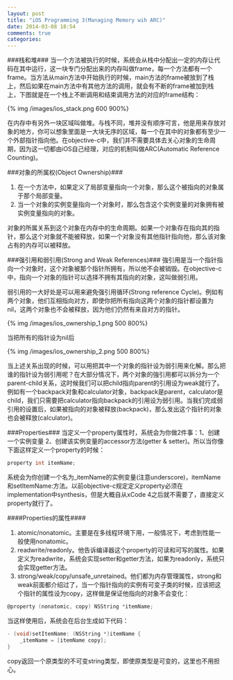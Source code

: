 ```yaml
---
layout: post
title: "iOS Programming 3(Managing Memory wih ARC)"
date: 2014-03-08 18:54
comments: true
categories: 
---
```

###栈和堆###
当一个方法被执行的时候，系统会从栈中分配出一定的内存让代码在其中运行，这一块专门分配出来的内存叫做frame，每一个方法都有一个frame。当方法从main方法中开始执行的时候，main方法的frame被放到了栈上，然后如果在main方法中有其他方法的调用，就会有不断的frame被加到栈上，下图就是在一个栈上不断调用和结束调用方法的对应的frame结构：
<!--more-->
{% img /images/ios_stack.png 600 900%}

在内存中有另外一块区域叫做堆。与栈不同，堆并没有顺序可言，他是用来存放对象的地方，你可以想象里面是一大块无序的区域，每一个在其中的对象都有至少一个外部指针指向他。在objective-c中，我们并不需要具体去关心对象的生命周期，因为这一切都由iOS自己经理，对应的机制叫做ARC(Automatic Reference Counting)。



###对象的所属权(Object Ownership)###
1. 在一个方法中，如果定义了局部变量指向一个对象，那么这个被指向的对象属于那个局部变量。
2. 当一个对象的实例变量指向一个对象时，那么包含这个实例变量的对象拥有被实例变量指向的对象。

对象的所属关系到这个对象在内存中的生命周期。如果一个对象存在指向其的指针，那么这个对象就不能被释放，如果一个对象没有其他指针指向他，那么该对象占有的内存可以被释放。


###强引用和弱引用(Strong and Weak References)###
強引用是当一个指针指向一个对象时，这个对象被那个指针所拥有，所以他不会被销毁。在objective-c中，指向一个对象的指针可以选择不拥有其指向的对象，这叫做弱引用。

弱引用的一大好处是可以用来避免强引用循环(Strong reference Cycle)。例如有两个对象，他们互相指向对方，即使你把所有指向这两个对象的指针都设置为nil，这两个对象也不会被释放，因为他们仍然有来自对方的指针。

{% img /images/ios_ownership_1.png 500 800%}

当把所有的指针设为nil后

{% img /images/ios_ownership_2.png 500 800%}

当上述关系出现的时候，可以用把其中一个对象的指针设为弱引用来化解。那么把谁的指针设为弱引用呢？在大部分情况下，两个对象的強引用都可以拆分为一个parent-child关系，这时候我们可以把child指向parent的引用设为weak就行了。例如有一个backpack对象和calculator对象，backpack是parent，calculator是child，我们只需要把calculator指向backpack的引用设为弱引用。当我们完成弱引用的设置后，如果被指向的对象被释放(backpack)，那么发出这个指针的对象也会被释放(calculator)。


###Properties###
当定义一个property属性时，系统会为你做2件事：1、创建一个实例变量 2、创建该实例变量的accessor方法(getter & setter)。所以当你像下面这样定义一个property的时候：

```objective-c
property int itemName;
```

系统会为你创建一个名为_itemName的实例变量(注意underscore)，itemName和setItemName:方法。以前objective-c规定定义property必须在implementation中synthesis，但是大概自从xCode 4之后就不需要了，直接定义property就行了。

####Properties的属性####
1. atomic/nonatomic。主要是在多线程环境下用，一般情况下，考虑到性能一般使用nonatomic。
2. readwrite/readonly。他告诉编译器这个property的可读和可写的属性。如果定义为readwrite，系统会实现setter和getter方法，如果为readonly，系统只会实现getter方法。
3. strong/weak/copy/unsafe_unretained。他们都为内存管理属性，strong和weak前面都介绍过了，当一个指针指向的实例有可变子类的时候，应该把这个指针的属性设为copy，这样做是保证他指向的对象不会变化：

```objective-c
@property (nonatomic, copy) NSString *itemName;
```

当这样使用后，系统会在后台生成如下代码：

```objective-c
- (void)setItemName: (NSString *)itemName {
    _itemName = [itemName copy];
} 
```

copy返回一个原类型的不可变string类型，即使原类型是可变的，这里也不用担心。